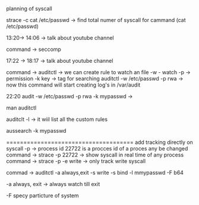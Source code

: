 
planning of syscall

strace -c cat /etc/passwd -> find total numer of syscall for cammand (cat /etc/passwd)

13:20-> 14:06 -> talk about youtube channel

command -> seccomp

17:22 ->  18:17 -> talk about youtube channel

command -> auditctl -> we can create rule to watch an file
-w - watch
-p -> permission
-k key -> tag for searching 
auditctl -w /etc/passwd -p rwa  -> now this command will start creating log's in /var/audit

22:20
audit -w /etc/passwd -p rwa -k mypasswd -> 

man auditctl

auditclt -l -> it wiil list all the custom rules 

aussearch -k mypasswd

=====================================
add tracking directly on syscall
-p -> process id 
22722 is a procces id of a proces any be changed
command -> strace -p 22722 -> show syscall in real time of any process
command -> strace -p <prcessid> -e write -> only track write syscall

commad -> auditctl -a always,exit -s write -s bind -l mmypasswd -F b64

-a always, exit -> always watch till exit 

-F specy particture of system 